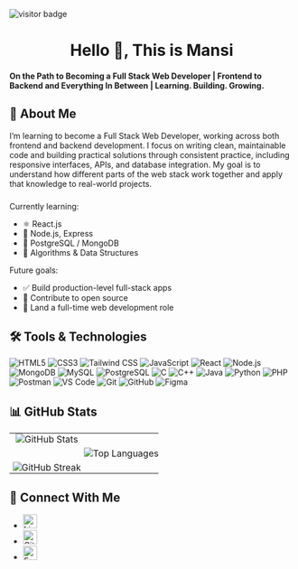 <!-- VISITOR COUNT -->
<p align="left">
  <img src="https://visitor-badge.laobi.icu/badge?page_id=Mansi-prasad.Mansi-prasad" alt="visitor badge" />
</p>

###

<!-- CENTERED MAIN HEADER -->
<div>
  <h1 align="center">Hello 👋, This is Mansi</h1>
  <h4>On the Path to Becoming a Full Stack Web Developer | Frontend to Backend and Everything In Between | Learning. Building. Growing.
  </h4>
</div>

###

## 🧠 About Me  
I’m learning to become a Full Stack Web Developer, working across both frontend and backend development. I focus on writing clean, maintainable code and building practical solutions through consistent practice, including responsive interfaces, APIs, and database integration. My goal is to understand how different parts of the web stack work together and apply that knowledge to real-world projects.  
###
Currently learning:
- ⚛️ React.js
- 🧩 Node.js, Express
- 🐘 PostgreSQL / MongoDB
- 🧠 Algorithms & Data Structures

Future goals:
- ✅ Build production-level full-stack apps
- 🤝 Contribute to open source
- 🎯 Land a full-time web development role

###

## 🛠️ Tools & Technologies

![HTML5](https://img.shields.io/badge/HTML5-E34F26?logo=html5&logoColor=white)
![CSS3](https://img.shields.io/badge/CSS3-1572B6?logo=css3&logoColor=white)
![Tailwind CSS](https://img.shields.io/badge/TailwindCSS-06B6D4?logo=tailwind-css&logoColor=white)
![JavaScript](https://img.shields.io/badge/JavaScript-F7DF1E?logo=javascript&logoColor=black)
![React](https://img.shields.io/badge/React-20232A?logo=react&logoColor=61DAFB)
![Node.js](https://img.shields.io/badge/Node.js-339933?logo=node.js&logoColor=white)
![MongoDB](https://img.shields.io/badge/MongoDB-4EA94B?logo=mongodb&logoColor=white)
![MySQL](https://img.shields.io/badge/MySQL-4479A1?logo=mysql&logoColor=white)
![PostgreSQL](https://img.shields.io/badge/PostgreSQL-336791?logo=postgresql&logoColor=white)
![C](https://img.shields.io/badge/C-00599C?logo=c&logoColor=white)
![C++](https://img.shields.io/badge/C++-00599C?logo=c%2B%2B&logoColor=white)
![Java](https://img.shields.io/badge/Java-007396?logo=java&logoColor=white)
![Python](https://img.shields.io/badge/Python-3776AB?logo=python&logoColor=white)
![PHP](https://img.shields.io/badge/PHP-777BB4?logo=php&logoColor=white)
![Postman](https://img.shields.io/badge/Postman-FF6C37?logo=postman&logoColor=white)
![VS Code](https://img.shields.io/badge/VS%20Code-007ACC?logo=visual-studio-code&logoColor=white)
![Git](https://img.shields.io/badge/Git-F05032?logo=git&logoColor=white)
![GitHub](https://img.shields.io/badge/GitHub-181717?logo=github&logoColor=white)
![Figma](https://img.shields.io/badge/Figma-F24E1E?logo=figma&logoColor=white)

###

## 📊 GitHub Stats
<div align="center">
<table border="0" style="border-collapse: collapse; border: none;">
  <tbody>
    <tr style="border: none; width:100%">
      <td width="50%" align="center" style="border: none; padding: 0;">
        <div>
          <img src="https://readme-stats-fork-mauve.vercel.app/api/?username=Mansi-prasad&theme=highcontrast&show_icons=true&count_private=true" alt="GitHub Stats">
        </div>
        <div style="padding-top: 30px;">
          <img src="https://github-readme-streak-stats-five-roan.vercel.app?user=Mansi-prasad&theme=highcontrast" alt="GitHub Streak">
        </div>
      </td>
      <td width="50%" align="center" style="border: none; padding: 0;">
        <img src="https://readme-stats-fork-mauve.vercel.app/api/top-langs/?username=Mansi-prasad&theme=highcontrast&hide_border=false&no-bg=true&no-frame=true&langs_count=6" alt="Top Languages">
      </td>
    </tr>
  </tbody>
</table>
</div>


###  

## 🔗 Connect With Me
<!-- SOCIAL MEDIA BADGES -->
  <ul>
    <li>
      <a href="https://www.linkedin.com/in/mansi-prasad11/" target="_blank">
        <img src="https://img.shields.io/static/v1?message=LinkedIn&logo=linkedin&label=&color=0077B5&logoColor=white&labelColor=&style=for-the-badge" height="25" alt="LinkedIn badge" />
      </a>
    </li>
    <li>
      <a href="https://github.com/Mansi-prasad/" target="_blank">
        <img src="https://img.shields.io/static/v1?message=GitHub&logo=github&label=&color=181717&logoColor=white&labelColor=&style=for-the-badge" height="25" alt="GitHub badge" />
      </a>
    </li>
    <li>
      <a href="mailto:mansi13980@gmail.com" target="_blank">
        <img src="https://img.shields.io/static/v1?message=Email&logo=gmail&label=&color=EA4335&logoColor=white&labelColor=&style=for-the-badge" height="25" alt="Email badge" />
      </a>
    </li>
  </ul>

###
